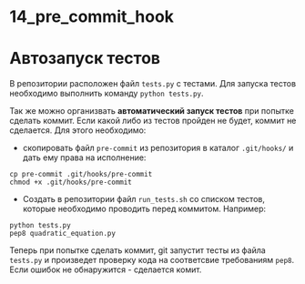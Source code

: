# 14_pre_commit_hook

# Автозапуск тестов

В репозитории расположен файл `tests.py` с тестами. Для запуска тестов необходимо выполнить команду `python tests.py`.

Так же можно организвать **автоматический запуск тестов** при попытке сделать коммит. Если какой либо из тестов пройден не будет, коммит не сделается.
Для этого необходимо:
* скопировать файл `pre-commit` из репозитория в каталог `.git/hooks/` и дать ему права на исполнение:
```
cp pre-commit .git/hooks/pre-commit
chmod +x .git/hooks/pre-commit
```
* Создать в репозитории файл `run_tests.sh` со списком тестов, которые необходимо проводить перед коммитом. Например:
```
python tests.py
pep8 quadratic_equation.py
```

Теперь при попытке сделать коммит, git запустит тесты из файла `tests.py` и произведет проверку кода на соответсвие требованиям `pep8`. Если ошибок не обнаружится - сделается комит.
